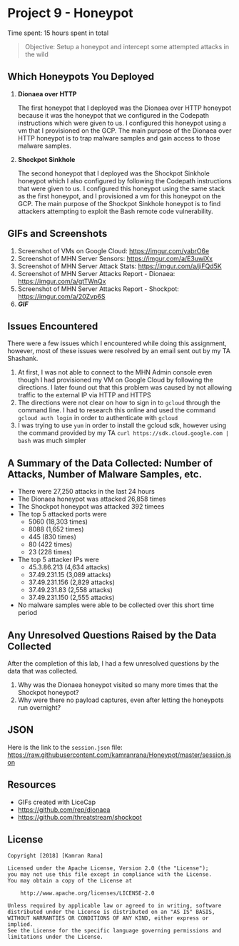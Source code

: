 # Project 9 - Honeypot

Time spent: 15 hours spent in total

> Objective: Setup a honeypot and intercept some attempted attacks in the wild

## Which Honeypots You Deployed

1. **Dionaea over HTTP**

    The first honeypot that I deployed was the Dionaea over HTTP honeypot because it was the honeypot that
    we configured in the Codepath instructions which were given to us. I configured this honeypot using a 
    vm that I provisioned on the GCP. The main purpose of the Dionaea over HTTP honeypot is to trap malware
    samples and gain access to those malware samples. 

2. **Shockpot Sinkhole**
    
    The second honeypot that I deployed was the Shockpot Sinkhole honeypot which I also configured by 
    following the Codepath instructions that were given to us. I configured this honeypot using the same
    stack as the first honeypot, and I provisioned a vm for this honeypot on the GCP. The main purpose
    of the Shockpot Sinkhole honeypot is to find attackers attempting to exploit the Bash remote code
    vulnerability. 

## GIFs and Screenshots

1. Screenshot of VMs on Google Cloud: https://imgur.com/yabrO6e
2. Screenshot of MHN Server Sensors: https://imgur.com/a/E3uwiXx
3. Screenshot of MHN Server Attack Stats: https://imgur.com/a/jiFQd5K
4. Screenshot of MHN Server Attacks Report - Dionaea: https://imgur.com/a/gtTWnQx
5. Screenshot of MHN Server Attacks Report - Shockpot: https://imgur.com/a/20Zvp6S
6. ***GIF***

## Issues Encountered 
There were a few issues which I encountered while doing this assignment, however, most of these issues
were resolved by an email sent out by my TA Shashank.

1. At first, I was not able to connect to the MHN Admin console even though I had provisioned my VM
   on Google Cloud by following the directions. I later found out that this problem was caused by
   not allowing traffic to the external IP via HTTP and HTTPS
2. The directions were not clear on how to sign in to `gcloud` through the command line. I had to 
   research this online and used the command `gcloud auth login` in order to authenticate with 
   `gcloud`
3. I was trying to use `yum` in order to install the gcloud sdk, however using the command provided
   by my TA `curl https://sdk.cloud.google.com | bash` was much simpler 
    
## A Summary of the Data Collected: Number of Attacks, Number of Malware Samples, etc.
* There were 27,250 attacks in the last 24 hours
* The Dionaea honeypot was attacked 26,858 times
* The Shockpot honeypot was attacked 392 timees
* The top 5 attacked ports were
    * 5060 (18,303 times)
    * 8088 (1,652 times)
    * 445 (830 times)
    * 80 (422 times)
    * 23 (228 times)
* The top 5 attacker IPs were
    * 45.3.86.213 (4,634 attacks)
    * 37.49.231.15 (3,089 attacks)
    * 37.49.231.156 (2,829 attacks)
    * 37.49.231.83 (2,558 attacks)
    * 37.49.231.150 (2,555 attacks)
* No malware samples were able to be collected over this short time period

## Any Unresolved Questions Raised by the Data Collected
After the completion of this lab, I had a few unresolved questions by the data that was collected. 
1. Why was the Dionaea honeypot visited so many more times that the Shockpot honeypot?
2. Why were there no payload captures, even after letting the honeypots run overnight?

## JSON 
Here is the link to the `session.json` file: https://raw.githubusercontent.com/kamranrana/Honeypot/master/session.json

## Resources
* GIFs created with LiceCap
* https://github.com/rep/dionaea
* https://github.com/threatstream/shockpot

## License

    Copyright [2018] [Kamran Rana]

    Licensed under the Apache License, Version 2.0 (the "License");
    you may not use this file except in compliance with the License.
    You may obtain a copy of the License at

        http://www.apache.org/licenses/LICENSE-2.0

    Unless required by applicable law or agreed to in writing, software
    distributed under the License is distributed on an "AS IS" BASIS,
    WITHOUT WARRANTIES OR CONDITIONS OF ANY KIND, either express or implied.
    See the License for the specific language governing permissions and
    limitations under the License.
